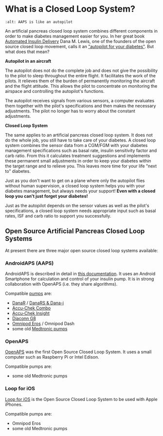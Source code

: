 # What is a Closed Loop System?

```{image} ../images/autopilot.png
:alt: AAPS is like an autopilot
```

An artificial pancreas closed loop system combines different components in order to make diabetes management easier for you.
In her great book [Automated Insulin Delivery](https://www.artificialpancreasbook.com/) Dana M. Lewis, one of the founders of the open source closed loop movement, calls it an ["autopilot for your diabetes"](https://www.artificialpancreasbook.com/3.-getting-started-with-your-aps). But what does that mean?

**Autopilot in an aircraft**

The autopilot does not do the complete job and does not give the possibility to the pilot to sleep throughout the entire flight. It facilitates the work of the pilots. It relieves them of the burden of permanently monitoring the aircraft and the flight attitude. This allows the pilot to concentrate on monitoring the airspace and controlling the autopilot's functions.

The autopilot receives signals from various sensors, a computer evaluates them together with the pilot's specifications and then makes the necessary adjustments. The pilot no longer has to worry about the constant adjustments.

**Closed Loop System**

The same applies to an artificial pancreas closed loop system. It does not do the whole job, you still have to take care of your diabetes. A closed loop system combines the sensor data from a CGM/FGM with your diabetes management specifications such as basal rate, insulin sensitivity factor and carb ratio. From this it calculates treatment suggestions and implements these permanent small adjustments in order to keep your diabetes within the target range and to relieve you. This leaves more time for your life "next to" diabetes.

Just as you don't want to get on a plane where only the autopilot flies without human supervision, a closed loop system helps you with your diabetes management, but always needs your support! **Even with a closed loop you can't just forget your diabetes!**

Just as the autopilot depends on the sensor values as well as the pilot's specifications, a closed loop system needs appropriate input such as basal rates, ISF and carb ratio to support you successfully.

## Open Source Artificial Pancreas Closed Loop Systems

At present there are three major open source closed loop systems available:

### AndroidAPS (AAPS)

AndroidAPS is described in detail in [this documentation](./WhatisAndroidAPS.html). It uses an Android Smartphone for calculation and control of your insulin pump. It is in strong collaboration with OpenAPS (i.e. they share algorithms).

Compatible [pumps](../Hardware/pumps.html) are:

- [DanaR](../Configuration/DanaR-Insulin-Pump.html) / [DanaRS & Dana-i](../Configuration/DanaRS-Insulin-Pump.html)
- [Accu-Chek Combo](../Configuration/Accu-Chek-Combo-Pump.html)
- [Accu-Chek Insight](../Configuration/Accu-Chek-Insight-Pump.html)
- [Diaconn G8](../Configuration/DiaconnG8.html)
- [Omnipod Eros](../Configuration/OmnipodEros.html) / Omnipod Dash
- some old [Medtronic pumps](../Configuration/MedtronicPump.html)

### OpenAPS

[OpenAPS](https://openaps.readthedocs.io) was the first Open Source Closed Loop System. It uses a small computer such as Raspberry Pi or Intel Edison.

Compatible pumps are:

- some old Medtronic pumps

### Loop for iOS

[Loop for iOS](https://loopkit.github.io/loopdocs/) is the Open Source Closed Loop System to be used with Apple iPhones.

Compatible pumps are:

- Omnipod Eros
- some old Medtronic pumps
